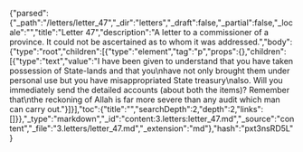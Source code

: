 {"parsed":{"_path":"/letters/letter_47","_dir":"letters","_draft":false,"_partial":false,"_locale":"","title":"Letter 47","description":"A letter to a commissioner of a province. It could not be ascertained as to whom it was addressed.","body":{"type":"root","children":[{"type":"element","tag":"p","props":{},"children":[{"type":"text","value":"I have been given to understand that you have taken possession of State-lands and that you\nhave not only brought them under personal use but you have misappropriated State treasury\nalso. Will you immediately send the detailed accounts (about both the items)? Remember that\nthe reckoning of Allah is far more severe than any audit which man can carry out."}]}],"toc":{"title":"","searchDepth":2,"depth":2,"links":[]}},"_type":"markdown","_id":"content:3.letters:letter_47.md","_source":"content","_file":"3.letters/letter_47.md","_extension":"md"},"hash":"pxt3nsRD5L"}